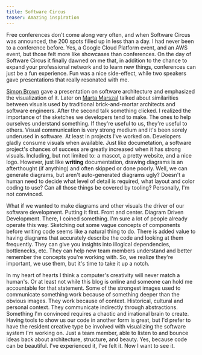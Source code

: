 ```yaml
---
title: Software Circus
teaser: Amazing inspiration
---
```



Free conferences don't come along very often, and when Software Circus was announced, the 200 spots filled up in less than a day. I had never been to a conference before. Yes, a Google Cloud Platform event, and an AWS event, but those felt more like showcases than conferences. On the day of Software Circus it finally dawned on me that, in addition to the chance to expand your professional network and to learn new things, conferences can just be a fun experience. Fun was a nice side-effect, while two speakers gave presentations that really resonated with me.

[Simon Brown](https://twitter.com/simonbrown) gave a presentation on software architecture and emphasized the visualization of it. Later on [Marta Marszal](https://twitter.com/rmbrtoplay) talked about similarities between visuals used by traditional brick-and-mortar architects and software engineers. After the second talk something clicked. I realized the importance of the sketches we developers tend to make. The ones to help ourselves understand something. If they're useful to us, they're useful to others. Visual communication is very strong medium and it's been sorely underused in software. At least in projects I've worked on. Developers gladly consume visuals when available. Just like documetation, a software project's chances of success are greatly increased when it has strong visuals. Including, but not limited to: a mascot, a pretty website, and a nice logo. However, just like __writing__ documentation, drawing diagrams is an afterthought (if anything) and often skipped or done poorly. Well, we can generate diagrams, but aren't auto-generated diagrams ugly? Doesn't a human need to decide what level of detail is required, what layout and color coding to use? Can all those things be covered by tooling? Personally, I'm not convinced.

What if we wanted to make diagrams and other visuals the driver of our software development. Putting it first. Front and center. Diagram Driven Development. There, I coined something. I'm sure a lot of people already operate this way. Sketching out some vague concepts of components before writing code seems like a natural thing to do. There is added value to having diagrams that accurately describe the code and looking at them frequently. They can give you insights into illogical dependencies, bottlenecks, etc. They can help new team members understand and better remember the concepts you're working with. So, we realize they're important, we use them, but it's time to take it up a notch.

In my heart of hearts I think a computer's creativity will never match a human's. Or at least not while this blog is online and someone can hold me accountable for that statement. Some of the strongest images used to communicate something  work because of something deeper than the obvious images. They work because of context. Historical, cultural and personal context. They communicate indirectly through abstractions. Something I'm convinced requires a chaotic and irrational brain to create. Having tools to show us our code in another form is great, but I'd prefer to have the resident creative type be involved with visualizing the software system I'm working on. Just a team member, able to listen to and bounce ideas back about architecture, structure, and beauty. Yes, because code can be beautiful. I've experienced it, I've felt it. Now I want to see it.
